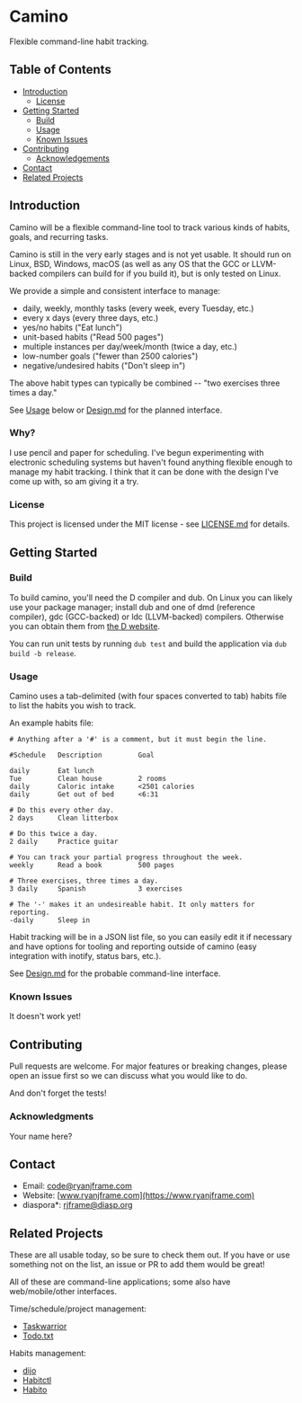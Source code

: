 # Camino

Flexible command-line habit tracking.


## Table of Contents

* [Introduction](#introduction)
    * [License](#license)
* [Getting Started](#getting-started)
    * [Build](#build)
    * [Usage](#usage)
    * [Known Issues](#known-issues)
* [Contributing](#contributing)
    * [Acknowledgements](#acknowledgments)
* [Contact](#contact)
* [Related Projects](#related-projects)


## Introduction

Camino will be a flexible command-line tool to track various kinds of habits,
goals, and recurring tasks.

Camino is still in the very early stages and is not yet usable. It should run on
Linux, BSD, Windows, macOS (as well as any OS that the GCC or LLVM-backed
compilers can build for if you build it), but is only tested on Linux.

We provide a simple and consistent interface to manage:

* daily, weekly, monthly tasks (every week, every Tuesday, etc.)
* every x days (every three days, etc.)
* yes/no habits ("Eat lunch")
* unit-based habits ("Read 500 pages")
* multiple instances per day/week/month (twice a day, etc.)
* low-number goals ("fewer than 2500 calories")
* negative/undesired habits ("Don't sleep in")

The above habit types can typically be combined -- "two exercises three times a
day."

See [Usage](#usage) below or [Design.md](Design.md) for the
planned interface.


### Why?

I use pencil and paper for scheduling. I've begun experimenting with electronic
scheduling systems but haven't found anything flexible enough to manage my habit
tracking. I think that it can be done with the design I've come up with, so am
giving it a try.


### License

This project is licensed under the MIT license - see [LICENSE.md](LICENSE.md)
for details.


## Getting Started

### Build

To build camino, you'll need the D compiler and dub. On Linux you can likely use
your package manager; install dub and one of dmd (reference compiler), gdc
(GCC-backed) or ldc (LLVM-backed) compilers. Otherwise you can obtain them from
[the D website](https://dlang.org/download.html).

You can run unit tests by running `dub test` and build the application via
`dub build -b release`.


### Usage

Camino uses a tab-delimited (with four spaces converted to tab) habits file to
list the habits you wish to track.

An example habits file:

```
# Anything after a '#' is a comment, but it must begin the line.

#Schedule   Description         Goal

daily       Eat lunch
Tue         Clean house         2 rooms
daily       Caloric intake      <2501 calories
daily       Get out of bed      <6:31

# Do this every other day.
2 days      Clean litterbox

# Do this twice a day.
2 daily     Practice guitar

# You can track your partial progress throughout the week.
weekly      Read a book         500 pages

# Three exercises, three times a day.
3 daily     Spanish             3 exercises

# The '-' makes it an undesireable habit. It only matters for reporting.
-daily      Sleep in
```

Habit tracking will be in a JSON list file, so you can easily edit it if
necessary and have options for tooling and reporting outside of camino (easy
integration with inotify, status bars, etc.).

See [Design.md](Design.md) for the probable command-line interface.


### Known Issues

It doesn't work yet!


## Contributing

Pull requests are welcome. For major features or breaking changes, please open
an issue first so we can discuss what you would like to do.

And don't forget the tests!


### Acknowledgments

Your name here?


## Contact

- Email: code@ryanjframe.com
- Website: [www.ryanjframe.com](https://www.ryanjframe.com)
- diaspora*: rjframe@diasp.org


## Related Projects

These are all usable today, so be sure to check them out. If you have or use
something not on the list, an issue or PR to add them would be great!

All of these are command-line applications; some also have web/mobile/other
interfaces.

Time/schedule/project management:

* [Taskwarrior](https://taskwarrior.org)
* [Todo.txt](http://todotxt.org)

Habits management:

* [dijo](https://github.com/NerdyPepper/dijo)
* [Habitctl](https://github.com/blinry/habitctl)
* [Habito](http://codito.github.io/habito/)
